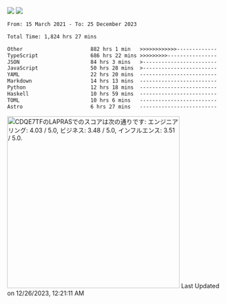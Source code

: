 <div>
  <img src="https://github-readme-stats.vercel.app/api?username=naporin0624&count_private=true&show_icons=true" />
  <img src="https://github-readme-stats.vercel.app/api/top-langs/?username=naporin0624&layout=compact&hide=css" />
  <!--START_SECTION:waka-->

```txt
From: 15 March 2021 - To: 25 December 2023

Total Time: 1,824 hrs 27 mins

Other                      882 hrs 1 min   >>>>>>>>>>>>-------------   48.34 %
TypeScript                 686 hrs 22 mins >>>>>>>>>----------------   37.62 %
JSON                       84 hrs 3 mins   >------------------------   04.61 %
JavaScript                 50 hrs 28 mins  >------------------------   02.77 %
YAML                       22 hrs 20 mins  -------------------------   01.22 %
Markdown                   14 hrs 13 mins  -------------------------   00.78 %
Python                     12 hrs 18 mins  -------------------------   00.67 %
Haskell                    10 hrs 59 mins  -------------------------   00.60 %
TOML                       10 hrs 6 mins   -------------------------   00.55 %
Astro                      6 hrs 27 mins   -------------------------   00.35 %
```

<!--END_SECTION:waka-->
  
  <!--START_SECTION:lapras-card-->
<p ><a href="https://lapras.com/public/CDQE7TF" target="_blank" rel="noopener noreferrer"><img alt="CDQE7TFのLAPRASでのスコアは次の通りです: エンジニアリング: 4.03 / 5.0, ビジネス: 3.48 / 5.0, インフルエンス: 3.51 / 5.0." src="https://lapras-card-generator.vercel.app/api/svg?e=4.03&b=3.48&i=3.51&b1=%23232323&b2=%236d6d6d&i1=%23212121&i2=%23818181&l=ja" width="400" ></a>  
Last Updated on 12/26/2023, 12:21:11 AM</p>
<!--END_SECTION:lapras-card-->
</div>
